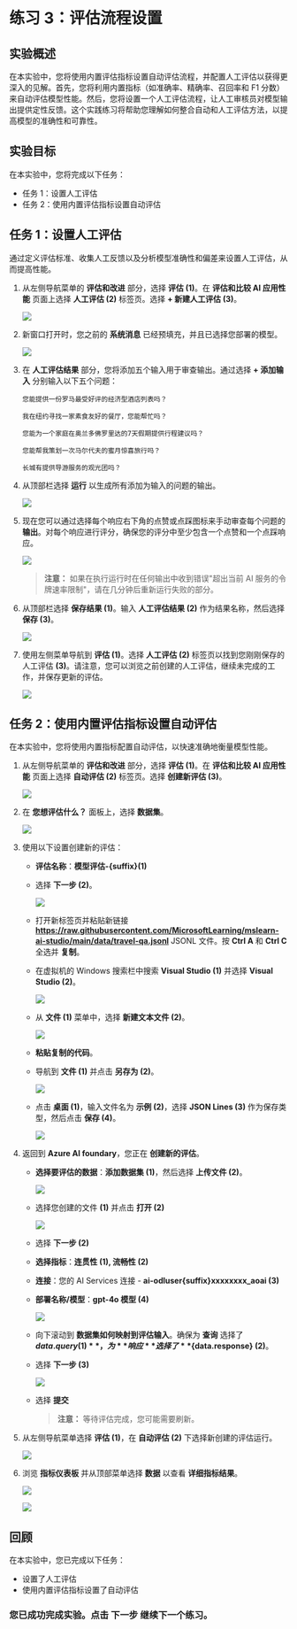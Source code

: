 # 练习 3：评估流程设置

## 实验概述
在本实验中，您将使用内置评估指标设置自动评估流程，并配置人工评估以获得更深入的见解。首先，您将利用内置指标（如准确率、精确率、召回率和 F1 分数）来自动评估模型性能。然后，您将设置一个人工评估流程，让人工审核员对模型输出提供定性反馈。这个实践练习将帮助您理解如何整合自动和人工评估方法，以提高模型的准确性和可靠性。

## 实验目标
在本实验中，您将完成以下任务：
- 任务 1：设置人工评估
- 任务 2：使用内置评估指标设置自动评估

## 任务 1：设置人工评估

通过定义评估标准、收集人工反馈以及分析模型准确性和偏差来设置人工评估，从而提高性能。

1. 从左侧导航菜单的 **评估和改进** 部分，选择 **评估 (1)**。在 **评估和比较 AI 应用性能** 页面上选择 **人工评估 (2)** 标签页。选择 **+ 新建人工评估 (3)**。

   ![](./media/evaluation-1.png)

2. 新窗口打开时，您之前的 **系统消息** 已经预填充，并且已选择您部署的模型。

   ![](./media/d50.png)

3. 在 **人工评估结果** 部分，您将添加五个输入用于审查输出。通过选择 **+ 添加输入** 分别输入以下五个问题：

   `您能提供一份罗马最受好评的经济型酒店列表吗？`

   `我在纽约寻找一家素食友好的餐厅，您能帮忙吗？`

   `您能为一个家庭在奥兰多佛罗里达的7天假期提供行程建议吗？`

   `您能帮我策划一次马尔代夫的蜜月惊喜旅行吗？`

   `长城有提供导游服务的观光团吗？`

4. 从顶部栏选择 **运行** 以生成所有添加为输入的问题的输出。

    ![](./media/image-20.png)

5. 现在您可以通过选择每个响应右下角的点赞或点踩图标来手动审查每个问题的 **输出**。对每个响应进行评分，确保您的评分中至少包含一个点赞和一个点踩响应。

   ![](./media/d51.png)

   > **注意：** 如果在执行运行时在任何输出中收到错误"超出当前 AI 服务的令牌速率限制"，请在几分钟后重新运行失败的部分。

6. 从顶部栏选择 **保存结果 (1)**。输入 **人工评估结果 (2)** 作为结果名称，然后选择 **保存 (3)**。

   ![](./media/gpt-4-demo18.png)
   
7. 使用左侧菜单导航到 **评估 (1)**。选择 **人工评估 (2)** 标签页以找到您刚刚保存的人工评估 **(3)**。请注意，您可以浏览之前创建的人工评估，继续未完成的工作，并保存更新的评估。

   ![](./media/manual.png)

## 任务 2：使用内置评估指标设置自动评估

在本实验中，您将使用内置指标配置自动评估，以快速准确地衡量模型性能。

1. 从左侧导航菜单的 **评估和改进** 部分，选择 **评估 (1)**。在 **评估和比较 AI 应用性能** 页面上选择 **自动评估 (2)** 标签页。选择 **创建新评估 (3)**。

   ![](./media/evaluation-metrics.png)

2. 在 **您想评估什么？** 面板上，选择 **数据集**。

   ![](./media/whatdoyouwant.png)

3. 使用以下设置创建新的评估：
    - **评估名称**：**模型评估-{suffix}(1)**
    - 选择 **下一步 (2)**。
       
       ![](./media/createnewevaluation.png)

    - 打开新标签页并粘贴新链接 **https://raw.githubusercontent.com/MicrosoftLearning/mslearn-ai-studio/main/data/travel-qa.jsonl** JSONL 文件。按 **Ctrl A** 
      和 **Ctrl C** 全选并 **复制**。
  
    - 在虚拟机的 Windows 搜索栏中搜索 **Visual Studio (1)** 并选择 **Visual Studio (2)**。

       ![](./media/vsc.png)

    - 从 **文件 (1)** 菜单中，选择 **新建文本文件 (2)**。

       ![](./media/d8.png)

    - **粘贴复制的代码**。

    - 导航到 **文件 (1)** 并点击 **另存为 (2)**。    

       ![](./media/d9.png)    

    - 点击 **桌面 (1)**，输入文件名为 **示例 (2)**，选择 **JSON Lines (3)** 作为保存类型，然后点击 **保存 (4)**。

       ![](./media/d10.png)        

4. 返回到 **Azure AI foundary**，您正在 **创建新的评估**。
   
    - **选择要评估的数据**：**添加数据集 (1)**，然后选择 **上传文件 (2)**。
  
         ![](./media/addyourdatasets.png)

    - 选择您创建的文件 **(1)** 并点击 **打开 (2)**

         ![](./media/d11.png)    

    - 选择 **下一步 (2)** 

    - **选择指标**：**连贯性 (1), 流畅性 (2)**
    - **连接**：您的 AI Services 连接 - **ai-odluser{suffix}xxxxxxxx_aoai (3)**
    - **部署名称/模型**：**gpt-4o 模型 (4)**

         ![](./media/d13.png)  

    - 向下滚动到 **数据集如何映射到评估输入**。确保为 **查询** 选择了 **${data.query} (1)**，为 **响应** 选择了 **${data.response} (2)**。

    - 选择 **下一步 (3)**

         ![](./media/dataquery-037.png)  

    - 选择 **提交**

      >**注意：** 等待评估完成，您可能需要刷新。

5. 从左侧导航菜单选择 **评估 (1)**，在 **自动评估 (2)** 下选择新创建的评估运行。

   ![](./media/evaluationmetrics238.png)

6. 浏览 **指标仪表板** 并从顶部菜单选择 **数据** 以查看 **详细指标结果**。

    ![](./media/image-26.png)

    ![](./media/image-27.png)

## 回顾
在本实验中，您已完成以下任务：
- 设置了人工评估
- 使用内置评估指标设置了自动评估

### 您已成功完成实验。点击 **下一步** 继续下一个练习。
